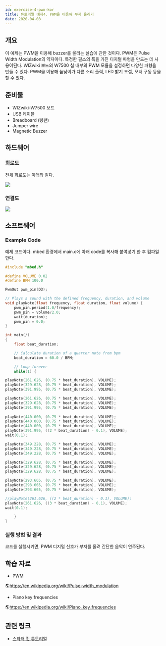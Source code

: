 ```yaml
---
id: exercise-4-pwm-kor
title: 튜토리얼 예제4. PWM을 이용해 부저 울리기
date: 2020-04-08
---
```


## 개요

이 예제는 PWM을 이용해 buzzer를 울리는 실습에 관한 것이다. PWM은 Pulse Width Modulation의
약자이다. 특정한 펄스의 폭을 가진 디지털 파형을 만드는 데 사용이된다. WIZwiki 보드의 W7500 칩 내부의
PWM 모듈을 설정하면 다양한 파형을 만들 수 있다. PWM을 이용해 높낮이가 다른 소리 출력, LED 밝기 조절, 모터 구동
등을 할 수 있다.

## 준비물

  - WIZwiki-W7500 보드
  - USB 케이블
  - Breadboard (빵판)
  - Jumper wire
  - Magnetic Buzzer

## 하드웨어

### 회로도

전체 회로도는 아래와 같다.

![](/img/products/wizwiki_mbed_kit/kit_en/4_pwm_buzzer_schem.png)

### 연결도

![](/img/products/wizwiki_mbed_kit/kit_en/4_board_all.jpg)

## 소프트웨어

### Example Code

예제 코드이다. mbed 환경에서 main.c에 아래 code를 복사해 붙여넣기 한 후 컴파일한다.

``` c
#include "mbed.h"

#define VOLUME 0.02
#define BPM 100.0

PwmOut pwm_pin(D3);

// Plays a sound with the defined frequency, duration, and volume
void playNote(float frequency, float duration, float volume) {
    pwm_pin.period(1.0/frequency);
    pwm_pin = volume/2.0;
    wait(duration);
    pwm_pin = 0.0;
}

int main(/)
{
    float beat_duration;

    // Calculate duration of a quarter note from bpm
    beat_duration = 60.0 / BPM;

    // Loop forever
    while(1) {

playNote(261.626, (0.75 * beat_duration), VOLUME);
playNote(329.628, (0.75 * beat_duration), VOLUME);
playNote(391.995, (0.75 * beat_duration), VOLUME);

playNote(261.626, (0.75 * beat_duration), VOLUME);
playNote(329.628, (0.75 * beat_duration), VOLUME);
playNote(391.995, (0.75 * beat_duration), VOLUME);
                        
playNote(440.000, (0.75 * beat_duration), VOLUME);
playNote(440.000, (0.75 * beat_duration), VOLUME);
playNote(440.000, (0.75 * beat_duration), VOLUME);
playNote(391.995, ((2 * beat_duration) - 0.1), VOLUME);
wait(0.1);

playNote(349.228, (0.75 * beat_duration), VOLUME);
playNote(349.228, (0.75 * beat_duration), VOLUME);
playNote(349.228, (0.75 * beat_duration), VOLUME);

playNote(329.628, (0.75 * beat_duration), VOLUME);
playNote(329.628, (0.75 * beat_duration), VOLUME);
playNote(329.628, (0.75 * beat_duration), VOLUME);

playNote(293.665, (0.75 * beat_duration), VOLUME);
playNote(293.665, (0.75 * beat_duration), VOLUME);
playNote(293.665, (0.75 * beat_duration), VOLUME);

//playNote(261.626, ((2 * beat_duration) - 0.1), VOLUME);
playNote(261.626, ((3 * beat_duration) - 0.1), VOLUME);
wait(0.1);

    }
}
```

### 실행 방법 및 결과

코드를 실행시키면, PWM 디지털 신호가 부저를 울려 간단한 음악이 연주된다.

## 학습 자료

  - PWM

🌎https://en.wikipedia.org/wiki/Pulse-width_modulation

  - Piano key frequencies

🌎https://en.wikipedia.org/wiki/Piano_key_frequencies

## 관련 링크

   * [스타터 킷 튜토리얼](./Tutorial-Kor.md)